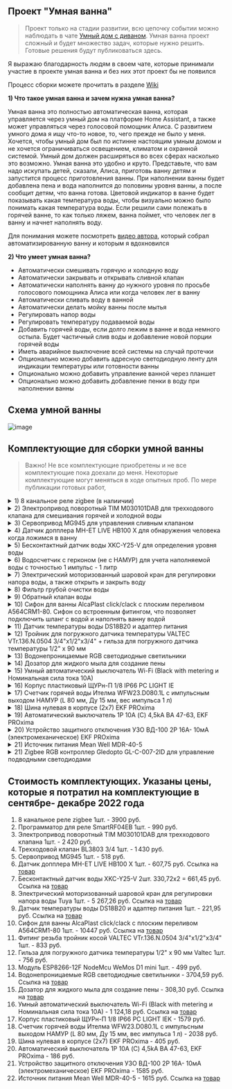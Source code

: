 ## Проект "Умная ванна"
> Проект только на стадии развитии, всю цепочку событии можно наблюдать в чате [Умный дом с диваном](https://t.me/smart_home_divan). Умная ванна проект сложный и будет множество задач, которые нужно решить. Готовые решения будут публиковаться здесь. 

Я выражаю благодарность людям в своем чате, которые принимали участие в проекте умная ванна и без них этот проект бы не появился

Процесс сборки можете прочитать в разделе [Wiki](https://github.com/DivanX10/smart-bath/wiki)

**1) Что такое умная ванна и зачем нужна умная ванна?**

Умная ванна это полностью автоматическая ванна, которая управляется через умный дом на платформе Home Assistant, а также может управляться через голосовой помощник Алиса. С развитием умного дома я ищу что-то новое, то, чего прежде не было у меня. Хочется, чтобы умный дом был по истинне настоящим умным домом и не хочется ограничиваться освещением, климатом и охранной системой. Умный дом должен расширяться во всех сферах насколько это возможно. Умная ванна это удобно и круто. Представьте, что вам надо искупать детей, сказали, Алиса, приготовь ванну детям и запустится процесс приготовления ванны. При наполнении ванны будет добавлена пена и вода наполнится до половины уровня ванны, а после сообщит детям, что ванна готова. Цветовой индикатор в ванне будет показывать какая температура воды, чтобы визуально можно было понимать какая температура воды. Если решили сами полежать в горячей ванне, то как только ляжем, ванна поймет, что человек лег в ванну и начнет наполнять воду.

Для понимания можете посмотреть [видео автора](https://youtu.be/_B7byL6H7NE), который собрал автоматизированную ванну и которым я вдохновился

**2) Что умеет умная ванна?**
* Автоматически смешивать горячую и холодную воду
* Автоматически закрывать и открывать сливной клапан
* Автоматически наполнять ванну до нужного уровня по просьбе голосового помощника Алиса или когда человек лег в ванну
* Автоматически сливать воду в ванной
* Автоматически делать мойку ванны после мытья
* Регулировать напор воды
* Регулировать температуру подаваемой воды
* Добавить горячей воды, если долго лежим в ванне и вода немного остыла. Будет частичный слив воды и добавление новой порции горячей воды
* Иметь аварийное выключение всей системы на случай протечки
* Опционально можно добавить адресную светодиодную ленту для индикации температуры или готовности ванны
* Опционально можно добавить управление ванной через планшет
* Опционально можно добавить добавление пенки в воду при наполнении ванны


## Схема умной ванны
![image](https://user-images.githubusercontent.com/64090632/192654137-efa8b03f-fac0-4592-8547-d73852db96e2.png)

## Комплектующие для сборки умной ванны
> Важно! Не все комплектующие приобретены и не все комплектующие пока доехали до меня. Некоторые комплектующие могут меняться в ходе опытных проб. По мере публикации готовых работ,   

<details>
  <summary>1) 8 канальное реле zigbee (в налиичии)</summary>

* Подробная статья о [Zigbee реле на 8 каналов](https://modkam.ru/2020/06/24/zigbee-rele-na-8-kanalov/)    
* 8 канальное реле zigbee можете заказать у Григория https://t.me/avenit
* [Видео обзор](https://youtu.be/ytuvblyAoo0) Modkam - 8х канальное Zigbee реле с сухими контактами, подключение внешних датчиков на канале [Alex Kvazis - технологии умного дома](https://www.youtube.com/c/AlexKvazis/videos)


![image](https://user-images.githubusercontent.com/64090632/192657403-07199f10-7540-4328-8489-d425c8b7775a.png)
</details>

<details>
  <summary>2) Электропривод поворотный TIM M030101DAB для трехходового клапана для смешивания горячей и холодной воды</summary>

Электропривод поворотный TIM M030101DAB брал [здесь](https://www.ozon.ru/product/servoprivod-dlya-krana-raspredelitelnogo-230v-dlina-provoda-1-5m-tim-485927636/?sh=LmakeLtZzw)
  
![image](https://user-images.githubusercontent.com/64090632/192656548-7994fcb8-eee7-489b-8e65-1ba55ecb0bae.png) 
</details>

<details>
  <summary>3) Cервопривод MG945 для управления сливным клапаном</summary>

Сервопривод MG945 для управления сливным клапаномc мощностью 12 кг брал [здесь](https://www.ozon.ru/product/716305913/?sh=LmakeJH9iQ&utm_campaign=productpage_link&utm_medium=share_button&utm_source=smm)
  
![image](https://user-images.githubusercontent.com/64090632/196492259-8ebf9d65-8b5d-4a3e-9800-b8ff98b79a33.png)
</details>

<details>
  <summary>4) Датчик допплера MH-ET LIVE HB100 X для обнаружения человека когда ложимся в ванну</summary>

Датчик допплера MH-ET LIVE HB100 X брал [здесь](https://aliexpress.ru/item/4000322455586.html?sku_id=10000001320564017)  
![image](https://user-images.githubusercontent.com/64090632/192656809-0863d89c-ee09-4609-ba43-86564644a7c5.png) 
</details>

<details>
  <summary>5) Бесконтактный датчик воды XKC-Y25-V для определения уровня воды</summary>

Бесконтактный датчик воды XKC-Y25-V брал [здесь](https://aliexpress.ru/item/1005004165856762.html)
  
![image](https://user-images.githubusercontent.com/64090632/192657537-5ab68d17-e48e-4437-9812-e38bf0d3c265.png) 
</details>

<details>
  <summary>6) Водосчетчик с герконом (не с НАМУР) для учета наполняемой воды с точностью 1 импульс - 1 литр</summary>

[ВСГД-15-03 (110ММ) СЧЕТЧИК ГОРЯЧЕЙ ВОДЫ С ИМП. ВЫХОДОМ](https://www.teplovodomer.ru/catalog/schetchiki-vody/kvartirnye-schetchiki-vody/dn-15/vsgd-15-03-110mm-schetchik-goryachey-vody-s-imp-vykhodom/)
  
![image](https://user-images.githubusercontent.com/64090632/192657779-d00d83ee-c861-42b2-b6bb-bdf51c3c5589.png)
</details>

<details>
  <summary>7) Электрический моторизованный шаровой кран для регулировки напора воды, а также открыть и закрыть воду</summary>

* Электрический моторизованный шаровой кран [брал здесь](https://aliexpress.ru/item/1005003224042573.html)
* Обзор [FrankEver FK_V02 - Zigbee кран с регулировкой открытия](https://youtu.be/lpL6xAYuBHk) можете посмотреть на канале [Alex Kvazis - технологии умного дома](https://www.youtube.com/c/AlexKvazis/videos) 
  
![image](https://user-images.githubusercontent.com/64090632/192659320-4b3b5dd5-483d-4699-8dbc-d6b365cdba43.png)

</details>

<details>
  <summary>8) Фильтр грубой очистки воды</summary>
  
![image](https://user-images.githubusercontent.com/64090632/192660219-284d3fc0-cb62-4c2f-b3c6-9856c4ec553d.png)

</details>

<details>
  <summary>9) Обратный клапан воды</summary>
  
![image](https://user-images.githubusercontent.com/64090632/192660369-6822061b-97f1-402a-ac70-8df9bbcf4021.png)

</details>

<details>
  <summary>10) Сифон для ванны AlcaPlast click/clack с плоским переливом A564CRM1-80. Сифон со встроенным фитингом, что позволяет подключить шланг с водой и наполнять ванну водой</summary>
  
![image](https://user-images.githubusercontent.com/64090632/193369955-59d2433c-1ce4-4595-8ef1-300d29481631.png)
![image](https://user-images.githubusercontent.com/64090632/193598027-856c0aab-c638-48da-ba7b-72a89a028073.png)

</details>

<details>
  <summary>11) Датчик температуры воды DS18B20 и адаптер питания</summary>

Датчик температуры воды DS18B20 и адаптер брал [здесь](https://aliexpress.ru/item/32467815969.html)
 
![image](https://user-images.githubusercontent.com/64090632/193369539-cd92100a-f390-4632-967a-61bbaf779100.png)

</details>

<details>
  <summary>12) Тройник для погружного датчика температуры VALTEC VTr.136.N.0504 3/4"x1/2"x3/4" + гильза для погружного датчика температуры 1/2" х 90 мм</summary>
  
![image](https://user-images.githubusercontent.com/64090632/192899430-7c4f0223-c60c-4653-bc85-b4f552903dae.png)
![image](https://user-images.githubusercontent.com/64090632/193655715-905d8579-7967-46d2-877f-6e4a8a24b8c0.png)
</details>

<details>
  <summary>13) Водонепроницаемые RGB светодиодные светильники</summary>
  
![image](https://user-images.githubusercontent.com/64090632/203877488-9a497c8e-e171-4b6b-b3d2-c1cd6c4e800f.png)
![image](https://user-images.githubusercontent.com/64090632/203877522-753f2b87-1744-4478-af47-e08d086b3f1d.png)
</details>

<details>
  <summary>14) Дозатор для жидкого мыла для создание пены</summary>
  
![image](https://user-images.githubusercontent.com/64090632/203877661-acb3ff4f-6c31-49a0-9002-e1d74dd5e26b.png)
!![image](https://user-images.githubusercontent.com/64090632/203877689-87e4bb94-de79-4d88-9a56-d1e7825062f0.png)
</details>

<details>
  <summary>15) Умный автоматический выключатель Wi-Fi (Black with metering и Номинальная сила тока 10A)</summary>
  
![image](https://user-images.githubusercontent.com/64090632/203878317-1fdb70c9-fe10-445e-80d4-3c7b9df02adc.png)
![image](https://user-images.githubusercontent.com/64090632/203878353-7c6a4a11-de47-4112-bb7f-5ac052164d0b.png)
</details>

<details>
  <summary>16) Корпус пластиковый ЩУРн-П 1/8 IP66 PC LIGHT IE </summary>
  
![image](https://user-images.githubusercontent.com/64090632/203879020-69830bfe-a10a-4863-ae44-48cd6c047678.png)
![image](https://user-images.githubusercontent.com/64090632/203878353-7c6a4a11-de47-4112-bb7f-5ac052164d0b.png)
</details>

<details>
  <summary>17) Счетчик горячей воды Ителма WFW23.D080.1L с импульсным выходом НАМУР (L 80 мм, Ду 15 мм, вес импульса 1 л)</summary>
  
![image](https://user-images.githubusercontent.com/64090632/203879120-a62e9da2-572c-48c4-a6b1-beebca45a368.png)
</details>

<details>
  <summary>18) Шина нулевая в корпусе (2х7) EKF PROxima </summary>
  
![image](https://user-images.githubusercontent.com/64090632/203879179-6362642a-89cd-4826-a88e-2325660330a5.png)
![image](https://user-images.githubusercontent.com/64090632/203878353-7c6a4a11-de47-4112-bb7f-5ac052164d0b.png)
</details>

<details>
  <summary>19) Автоматический выключатель 1P 10А (C) 4,5kA ВА 47-63, EKF PROxima </summary>
  
![image](https://user-images.githubusercontent.com/64090632/203879262-502dbb28-1d8f-4bc0-8a40-a2403bbc5d7c.png)
![image](https://user-images.githubusercontent.com/64090632/203878353-7c6a4a11-de47-4112-bb7f-5ac052164d0b.png)
</details>

<details>
  <summary>20) Устройство защитного отключения УЗО ВД-100 2P 16А- 10мА (электромеханическое) EKF PROxima</summary>
  
![image](https://user-images.githubusercontent.com/64090632/203879310-1fe71995-e9cb-4ae5-87eb-97ca8c785ec7.png)
![image](https://user-images.githubusercontent.com/64090632/203878353-7c6a4a11-de47-4112-bb7f-5ac052164d0b.png)
</details>

<details>
  <summary>21) Источник питания Mean Well MDR-40-5 </summary>
  
![image](https://user-images.githubusercontent.com/64090632/203879355-1879a6cd-47f0-451e-8874-6689c67a4795.png)
![image](https://user-images.githubusercontent.com/64090632/203878353-7c6a4a11-de47-4112-bb7f-5ac052164d0b.png)
</details>

<details>
  <summary>21) Zigbee RGB контроллер Gledopto GL-C-007-2ID для управление подводными светодиодами </summary>
  
![image](https://user-images.githubusercontent.com/64090632/210140992-d51d825f-06ad-4ec4-aecf-3093721a6403.png)
</details>



## Стоимость комплектующих. Указаны цены, которые я потратил на комплектующие в сентябре- декабре 2022 года
1) 8 канальное реле zigbee 1шт. - 3900 руб.
2) Программатор для реле SmartRF04EB 1шт. - 990 руб.
3) Электропривод поворотный TIM M030101DAB для трехходового клапана 1шт. - 2 420 руб.
4) Трехходовой клапан BL3803 3/4 1шт. - 1 430 руб.
5) Сервопривод MG945 1шт. - 518 руб.
6) Датчик допплера MH-ET LIVE HB100 X 1шт. - 607,75 руб. Ссылка на [товар](https://aliexpress.ru/item/4000322455586.html)
7) Бесконтактный датчик воды XKC-Y25-V 2шт. 330,72х2 = 661,45 руб. Ссылка на [товар](https://aliexpress.ru/item/1005003652845339.html)
8) Электрический моторизованный шаровой кран для регулировки напора воды Tuya 1шт. - 5 267,26 руб. Ссылка на [товар](https://aliexpress.ru/item/1005003224042573.html)
9) Датчик температуры воды DS18B20 и адаптер питания 1шт. - 221,95 руб. Ссылка на [товар](https://aliexpress.ru/item/32467815969.html)
10) Сифон для ванны AlcaPlast click/clack с плоским переливом A564CRM1-80 1шт. - 10447 руб. Ссылка на [товар](https://alcaplast.com.ru/sifony/sifony-dlja-vanny/c-napuskom-vody-cherez-pereliv/a564crm1/)
11) Фитинг резьба тройник косой VALTEC VTr.136.N.0504 3/4"x1/2"x3/4" 1шт. - 833 руб. 
12) Гильза для погружного датчика температуры 1/2" х 90 мм Valtec 1шт. - 756 руб.
13) Модуль ESP8266-12F NodeMcu WeMos D1 mini 1шт. - 499 руб.
14) Водонепроницаемые RGB светодиодные светильники - 3704,59 руб. Ссылка на [товар](https://aliexpress.ru/item/32230854483.html)
15) Дозатор для жидкого мыла для создание пены - 308,30 руб. Ссылка на [товар](https://aliexpress.ru/item/1005004515025463.html)
16) Умный автоматический выключатель Wi-Fi (Black with metering и Номинальная сила тока 10A) - 1 124,18 руб. Ссылка на [товар](https://aliexpress.ru/item/1005004323726897.html)
17) Корпус пластиковый ЩУРн-П 1/8 IP66 PC LIGHT IEK - 1579 руб.
18) Счетчик горячей воды Ителма WFW23.D080.1L с импульсным выходом НАМУР (L 80 мм, Ду 15 мм, вес импульса 1 л) - 2038 руб.
19) Шина нулевая в корпусе (2х7) EKF PROxima - 405 руб.
20) Автоматический выключатель 1P 10А (C) 4,5kA ВА 47-63, EKF PROxima - 186 руб.
21) Устройство защитного отключения УЗО ВД-100 2P 16А- 10мА (электромеханическое) EKF PROxima - 1585 руб.
22) Источник питания Mean Well MDR-40-5 - 1615 руб. Ссылка на [товар](http://www.mean-well.ru/store/MDR-40-5/)
